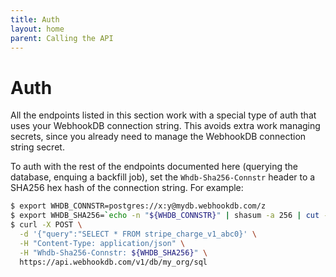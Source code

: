 ```yaml
---
title: Auth
layout: home
parent: Calling the API
---
```


# Auth

All the endpoints listed in this section work with a special type of auth
that uses your WebhookDB connection string. This avoids extra work managing secrets,
since you already need to manage the WebhookDB connection string secret.

To auth with the rest of the endpoints documented here (querying the database,
enquing a backfill job), set the `Whdb-Sha256-Connstr` header to a SHA256 hex hash of the connection string.
For example:

```bash
$ export WHDB_CONNSTR=postgres://x:y@mydb.webhookdb.com/z
$ export WHDB_SHA256=`echo -n "${WHDB_CONNSTR}" | shasum -a 256 | cut -f 1 -d " "`
$ curl -X POST \
  -d '{"query":"SELECT * FROM stripe_charge_v1_abc0}' \
  -H "Content-Type: application/json" \
  -H "Whdb-Sha256-Connstr: ${WHDB_SHA256}" \ 
  https://api.webhookdb.com/v1/db/my_org/sql 
```
